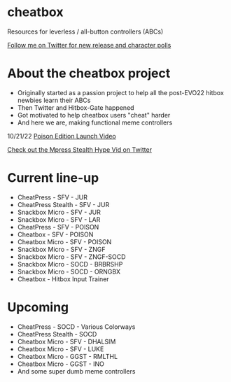 # cheatbox
Resources for leverless / all-button controllers (ABCs)

[Follow me on Twitter for new release and character polls](https://twitter.com/noe_perez_)

# About the cheatbox project
- Originally started as a passion project to help all the post-EVO22 hitbox newbies learn their ABCs
- Then Twitter and Hitbox-Gate happened
- Got motivated to help cheatbox users "cheat" harder
- And here we are, making functional meme controllers

10/21/22 [Poison Edition Launch Video](https://twitter.com/noe_perez_/status/1583488518348677120)

[Check out the Mpress Stealth Hype Vid on Twitter](https://twitter.com/noe_perez_/status/1565812427530420225)

# Current line-up
- CheatPress - SFV - JUR
- CheatPress Stealth - SFV - JUR
- Snackbox Micro - SFV - JUR
- Snackbox Micro - SFV - LAR
- CheatPress - SFV - POISON
- Cheatbox - SFV - POISON
- Cheatbox Micro - SFV - POISON
- Snackbox Micro - SFV - ZNGF
- Snackbox Micro - SFV - ZNGF-SOCD
- Snackbox Micro - SOCD - BRBRSHP
- Snackbox Micro - SOCD - ORNGBX
- Cheatbox - Hitbox Input Trainer

# Upcoming
- CheatPress - SOCD - Various Colorways
- CheatPress Stealth - SOCD
- Cheatbox Micro - SFV - DHALSIM
- Cheatbox Micro - SFV - LUKE
- Cheatbox Micro - GGST - RMLTHL
- Cheatbox Micro - GGST - INO
- And some super dumb meme controllers
